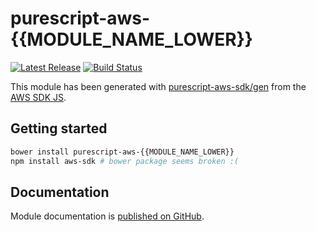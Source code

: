 # purescript-aws-{{MODULE_NAME_LOWER}}

[![Latest Release](https://pursuit.purescript.org/packages/purescript-aws-{{MODULE_NAME_LOWER}}/badge)](https://pursuit.purescript.org/packages/purescript-aws-{{MODULE_NAME_LOWER}})
[![Build Status](https://app.wercker.com/status/5909b9e96d1080804b17a28f72f87b6b/s/master)](https://app.wercker.com/project/byKey/5909b9e96d1080804b17a28f72f87b6b)

This module has been generated with [purescript-aws-sdk/gen](https://github.com/purescript-aws-sdk/gen) from the [AWS SDK JS](https://github.com/aws/aws-sdk-js).

## Getting started

```sh
bower install purescript-aws-{{MODULE_NAME_LOWER}}
npm install aws-sdk # bower package seems broken :(
```

## Documentation

Module documentation is [published on GitHub](https://github.com/purescript-aws-sdk/purescript-aws-{{MODULE_NAME_LOWER}}/tree/master/docs).
